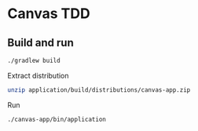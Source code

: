 # Canvas TDD

## Build and run

```bash
./gradlew build
```

Extract distribution
```bash
unzip application/build/distributions/canvas-app.zip
```

Run
```angular2html
./canvas-app/bin/application
```
